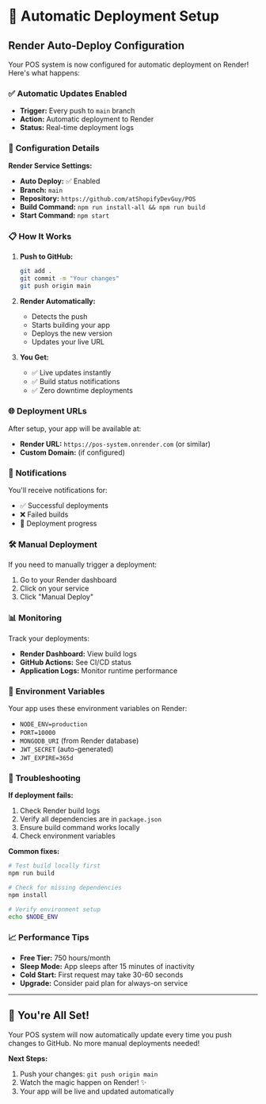# 🚀 Automatic Deployment Setup

## Render Auto-Deploy Configuration

Your POS system is now configured for automatic deployment on Render! Here's what happens:

### ✅ **Automatic Updates Enabled**
- **Trigger:** Every push to `main` branch
- **Action:** Automatic deployment to Render
- **Status:** Real-time deployment logs

### 🔧 **Configuration Details**

**Render Service Settings:**
- **Auto Deploy:** ✅ Enabled
- **Branch:** `main`
- **Repository:** `https://github.com/atShopifyDevGuy/POS`
- **Build Command:** `npm run install-all && npm run build`
- **Start Command:** `npm start`

### 📋 **How It Works**

1. **Push to GitHub:**
   ```bash
   git add .
   git commit -m "Your changes"
   git push origin main
   ```

2. **Render Automatically:**
   - Detects the push
   - Starts building your app
   - Deploys the new version
   - Updates your live URL

3. **You Get:**
   - ✅ Live updates instantly
   - ✅ Build status notifications
   - ✅ Zero downtime deployments

### 🌐 **Deployment URLs**

After setup, your app will be available at:
- **Render URL:** `https://pos-system.onrender.com` (or similar)
- **Custom Domain:** (if configured)

### 🔔 **Notifications**

You'll receive notifications for:
- ✅ Successful deployments
- ❌ Failed builds
- 🔄 Deployment progress

### 🛠️ **Manual Deployment**

If you need to manually trigger a deployment:
1. Go to your Render dashboard
2. Click on your service
3. Click "Manual Deploy"

### 📊 **Monitoring**

Track your deployments:
- **Render Dashboard:** View build logs
- **GitHub Actions:** See CI/CD status
- **Application Logs:** Monitor runtime performance

### 🔐 **Environment Variables**

Your app uses these environment variables on Render:
- `NODE_ENV=production`
- `PORT=10000`
- `MONGODB_URI` (from Render database)
- `JWT_SECRET` (auto-generated)
- `JWT_EXPIRE=365d`

### 🚨 **Troubleshooting**

**If deployment fails:**
1. Check Render build logs
2. Verify all dependencies are in `package.json`
3. Ensure build command works locally
4. Check environment variables

**Common fixes:**
```bash
# Test build locally first
npm run build

# Check for missing dependencies
npm install

# Verify environment setup
echo $NODE_ENV
```

### 📈 **Performance Tips**

- **Free Tier:** 750 hours/month
- **Sleep Mode:** App sleeps after 15 minutes of inactivity
- **Cold Start:** First request may take 30-60 seconds
- **Upgrade:** Consider paid plan for always-on service

---

## 🎉 **You're All Set!**

Your POS system will now automatically update every time you push changes to GitHub. No more manual deployments needed!

**Next Steps:**
1. Push your changes: `git push origin main`
2. Watch the magic happen on Render! ✨
3. Your app will be live and updated automatically
